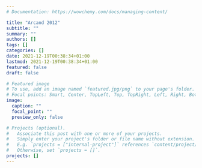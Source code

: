 ```yaml
---
# Documentation: https://wowchemy.com/docs/managing-content/

title: "Arcand 2012"
subtitle: ""
summary: ""
authors: []
tags: []
categories: []
date: 2021-12-19T00:38:34+01:00
lastmod: 2021-12-19T00:38:34+01:00
featured: false
draft: false

# Featured image
# To use, add an image named `featured.jpg/png` to your page's folder.
# Focal points: Smart, Center, TopLeft, Top, TopRight, Left, Right, BottomLeft, Bottom, BottomRight.
image:
  caption: ""
  focal_point: ""
  preview_only: false

# Projects (optional).
#   Associate this post with one or more of your projects.
#   Simply enter your project's folder or file name without extension.
#   E.g. `projects = ["internal-project"]` references `content/project/deep-learning/index.md`.
#   Otherwise, set `projects = []`.
projects: []
---
```

